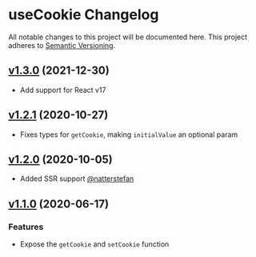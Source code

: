# useCookie Changelog

All notable changes to this project will be documented here. This project
adheres to [Semantic Versioning](http://semver.org/spec/v2.0.0.html).

## [v1.3.0](https://github.com/tylerwolff/useCookie/releases/tag/v1.3.0) (2021-12-30)

- Add support for React v17

## [v1.2.1](https://github.com/tylerwolff/useCookie/releases/tag/v1.2.1) (2020-10-27)

- Fixes types for `getCookie`, making `initialValue` an optional param

## [v1.2.0](https://github.com/tylerwolff/useCookie/releases/tag/v1.2.0) (2020-10-05)

- Added SSR support [@natterstefan](https://github.com/natterstefan)

## [v1.1.0](https://github.com/tylerwolff/useCookie/compare/7273486214108568046772a6f7c3dc855609d2bd...24ec23bb2f92d3fe3b124cddba49213232583a84) (2020-06-17)

### Features

- Expose the `getCookie` and `setCookie` function
